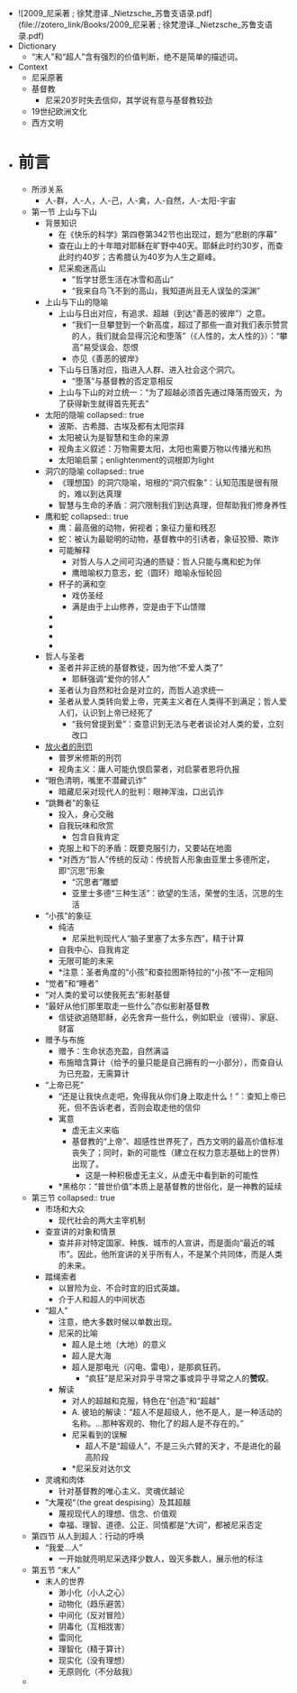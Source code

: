 - ![2009_尼采著 ; 徐梵澄译._Nietzsche_苏鲁支语录.pdf](file://zotero_link/Books/2009_尼采著 ; 徐梵澄译._Nietzsche_苏鲁支语录.pdf)
- Dictionary
	- “末人”和“超人”含有强烈的价值判断，绝不是简单的描述词。
- Context
	- 尼采原著
	- 基督教
		- 尼采20岁时失去信仰，其学说有意与基督教较劲
	- 19世纪欧洲文化
	- 西方文明
- # 前言
	- 所涉关系
		- 人-群，人-人，人-己，人-禽，人-自然，人-太阳-宇宙
	- 第一节 上山与下山
		- 背景知识
			- 在《快乐的科学》第四卷第342节也出现过，题为“悲剧的序幕”
			- 查在山上的十年暗对耶稣在旷野中40天。耶稣此时约30岁，而查此时约40岁；古希腊认为40岁为人生之巅峰。
			- 尼采痴迷高山
				- ”哲学甘愿生活在冰雪和高山“
				- “我来自鸟飞不到的高山，我知道尚且无人误坠的深渊”
		- 上山与下山的隐喻
			- 上山与日出对应，有追求、超越（到达“善恶的彼岸”）之意。
				- “我们一旦攀登到一个新高度，超过了那些一直对我们表示赞赏的人，我们就会显得沉沦和堕落”（《人性的，太人性的》）：“攀高”易受误会、怨恨
				- 亦见《善恶的彼岸》
			- 下山与日落对应，指进入人群、进入社会这个洞穴。
				- “堕落”与基督教的否定意相反
			- 上山与下山的对立统一：“为了超越必须首先通过降落而毁灭，为了获得新生就得首先死去”
		- 太阳的隐喻
		  collapsed:: true
			- 波斯、古希腊、古埃及都有太阳崇拜
			- 太阳被认为是智慧和生命的来源
			- 视角主义叙述：万物需要太阳，太阳也需要万物以传播光和热
			- 太阳喻启蒙；enlightenment的词根即为light
		- 洞穴的隐喻
		  collapsed:: true
			- 《理想国》的洞穴隐喻，培根的“洞穴假象”：认知范围是很有限的，难以到达真理
			- 智慧与生命的矛盾：洞穴限制我们到达真理，但帮助我们修身养性
		- 鹰和蛇
		  collapsed:: true
			- 鹰：最高傲的动物，俯视者；象征力量和残忍
			- 蛇：被认为最聪明的动物，基督教中的引诱者，象征狡猾、欺诈
			- 可能解释
				- 对哲人与人之间可沟通的质疑：哲人只能与鹰和蛇为伴
				- 鹰暗喻权力意志，蛇（圆环）暗喻永恒轮回
			- 杯子的满和空
				- 戏仿圣经
				- 满是由于上山修养，空是由于下山馈赠
			-
			-
			-
			-
		- 哲人与圣者
			- 圣者并非正统的基督教徒，因为他“不爱人类了”
				- 耶稣强调“爱你的邻人”
			- 圣者认为自然和社会是对立的，而哲人追求统一
			- 圣者从爱人类转向爱上帝，完美主义者在人类得不到满足；哲人爱人们，认识到上帝已经死了
				- “我何曾提到爱”：查意识到无法与老者谈论对人类的爱，立刻改口
		- [放火者的刑罚](((65eef477-70fe-4b7f-87b4-f633a8d38163)))
			- 普罗米修斯的刑罚
			- 视角主义：庸人可能仇恨启蒙者，对启蒙者恩将仇报
		- “眼色清明，嘴里不潜藏讥诈”
			- 暗藏尼采对现代人的批判：眼神浑浊，口出讥诈
		- “跳舞者”的象征
			- 投入，身心交融
			- 自我玩味和欣赏
				- 包含自我肯定
			- 克服上和下的矛盾：既要克服引力，又要站在地面
			- *对西方“哲人”传统的反动：传统哲人形象由亚里士多德所定，即“沉思”形象
				- “沉思者”雕塑
				- 亚里士多德“三种生活”：欲望的生活，荣誉的生活，沉思的生活
		- “小孩”的象征
			- 纯洁
				- 尼采批判现代人“脑子里塞了太多东西”，精于计算
			- 自我中心、自我肯定
			- 无限可能的未来
			- *注意：圣者角度的“小孩”和查拉图斯特拉的“小孩”不一定相同
		- “觉者”和“睡者”
		- “对人类的爱可以使我死去”影射基督
		- “最好从他们那里取走一些什么”亦似影射基督教
			- 信徒欲追随耶稣，必先舍弃一些什么，例如职业（彼得）、家庭、财富
		- 赠予与布施
			- 赠予：生命状态充盈，自然满溢
			- 布施暗含算计（给予的量只能是自己拥有的一小部分），而查自认为已充盈，无需算计
		- “上帝已死”
			- “还是让我快点走吧，免得我从你们身上取走什么！”：查知上帝已死，但不告诉老者，否则会取走他的信仰
			- 寓意
				- 虚无主义来临
				- 基督教的“上帝”、超感性世界死了，西方文明的最高价值标准丧失了；同时，新的可能性（建立在权力意志基础上的世界）出现了。
					- 这是一种积极虚无主义，从虚无中看到新的可能性
			- *黑格尔：“普世价值”本质上是基督教的世俗化，是一神教的延续
	- 第三节
	  collapsed:: true
		- 市场和大众
			- 现代社会的两大主宰机制
		- 查宣讲的对象和情景
			- 查并非对特定国家、种族、城市的人宣讲，而是面向“最近的城市”。因此，他所宣讲的关乎所有人，不是某个共同体，而是人类的未来。
		- 踏绳索者
			- 以冒险为业、不合时宜的旧式英雄。
			- 介于人和超人的中间状态
		- “超人”
			- 注意，绝大多数时候以单数出现。
			- 尼采的比喻
				- 超人是土地（大地）的意义
				- 超人是大海
				- 超人是那电光（闪电、雷电），是那疯狂药。
					- “疯狂”是尼采对异乎寻常之事或异乎寻常之人的**赞叹**。
			- 解读
				- 对人的超越和克服，特色在“创造”和“超越”
				- A. 彼珀的解读：“超人不是超级人，他不是人，是一种活动的名称。...那种客观的、物化了的超人是不存在的。”
				- 尼采看到的误解
					- 超人不是“超级人”，不是三头六臂的天才，不是进化的最高阶段
				- *尼采反对达尔文
		- 灵魂和肉体
			- 针对基督教的唯心主义、灵魂优越论
		- ”大蔑视“（the great despising）及其超越
			- 蔑视现代人的理想、信念、价值观
			- 幸福、理智、道德、公正、同情都是“大词”，都被尼采否定
	- 第四节 从人到超人：行动的呼唤
		- “我爱...人”
			- 一开始就亮明尼采选择少数人，毁灭多数人，展示他的标注
	- 第五节 “末人”
		- 末人的世界
			- 渺小化（小人之心）
			- 动物化（趋乐避苦）
			- 中间化（反对冒险）
			- 阴毒化（互相戕害）
			- 雷同化
			- 理智化（精于算计）
			- 现实化（没有理想）
			- 无原则化（不分敌我）
	-